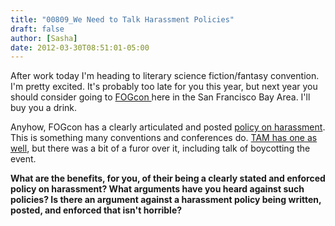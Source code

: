 ```yaml
---
title: "00809_We Need to Talk Harassment Policies"
draft: false
author: [Sasha]
date: 2012-03-30T08:51:01-05:00
---
```


After work today I'm heading to literary science fiction/fantasy convention. I'm pretty excited. It's probably too late for you this year, but next year you should consider going to [FOGcon ](http://fogcon.org/)here in the San Francisco Bay Area. I'll buy you a drink.

Anyhow, FOGcon has a clearly articulated and posted [policy on harassment](http://fogcon.org/about-fogcon/policies/harassment-policy/). This is something many conventions and conferences do. [TAM has one as well](http://www.randi.org/site/index.php/jref-news/1354-with-tam-right-around-the-corner-some-important-announcements.html), but there was a bit of a furor over it, including talk of boycotting the event.

__What are the benefits, for you, of their being a clearly stated and enforced policy on harassment? What arguments have you heard against such policies? Is there an argument against a harassment policy being written, posted, and enforced that isn't horrible?__
